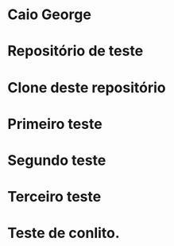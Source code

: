 #  Caio George
#  Repositório de teste
#  Clone deste repositório
#
#  Primeiro teste
#
#  Segundo teste
#
#   Terceiro teste
#
#   Teste de conlito.
#
#
